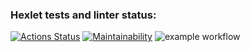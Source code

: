 ### Hexlet tests and linter status:

[![Actions Status](https://github.com/punchx/frontend-project-lvl1/workflows/hexlet-check/badge.svg)](https://github.com/punchx/frontend-project-lvl1/actions)
[![Maintainability](https://api.codeclimate.com/v1/badges/a99a88d28ad37a79dbf6/maintainability)](https://codeclimate.com/github/codeclimate/codeclimate/maintainability)
![example workflow](https://github.com/punchx/frontend-project-lvl1/blob/main/.github/workflows/hexlet-lint.yaml/badge.svg)
